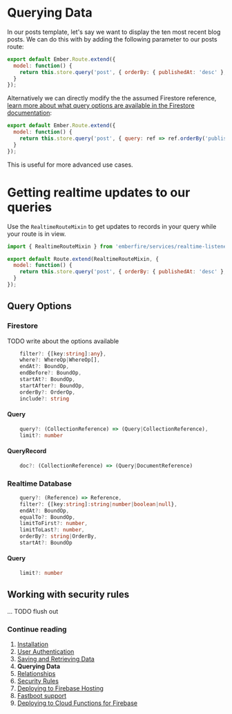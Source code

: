 # Querying Data

In our posts template, let's say we want to display the ten most recent blog posts. We can do this with by adding the following parameter to our posts route:

```js
export default Ember.Route.extend({
  model: function() {
    return this.store.query('post', { orderBy: { publishedAt: 'desc' }, limit: 10 });
  }
});
```

Alternatively we can directly modify the the assumed Firestore reference, [learn more about what query options are available in the Firestore documentation](https://firebase.google.com/docs/firestore/query-data/queries#simple_queries):

```js
export default Ember.Route.extend({
  model: function() {
    return this.store.query('post', { query: ref => ref.orderBy('publishedAt', 'desc').limit(10) });
  }
});
```

This is useful for more advanced use cases.

# Getting realtime updates to our queries

Use the `RealtimeRouteMixin` to get updates to records in your query while your route is in view.

```js
import { RealtimeRouteMixin } from 'emberfire/services/realtime-listener';

export default Route.extend(RealtimeRouteMixin, {
  model: function() {
    return this.store.query('post', { orderBy: { publishedAt: 'desc' }, limit: 10 });
  }
});
```

## Query Options

### Firestore

TODO write about the options available

```ts
    filter?: {[key:string]:any},
    where?: WhereOp|WhereOp[],
    endAt?: BoundOp,
    endBefore?: BoundOp,
    startAt?: BoundOp,
    startAfter?: BoundOp,
    orderBy?: OrderOp,
    include?: string
```

#### Query

```ts
    query?: (CollectionReference) => (Query|CollectionReference), 
    limit?: number
```

#### QueryRecord

```ts
    doc?: (CollectionReference) => (Query|DocumentReference)
```

### Realtime Database

```ts
    query?: (Reference) => Reference,
    filter?: {[key:string]:string|number|boolean|null},
    endAt?: BoundOp,
    equalTo?: BoundOp,
    limitToFirst?: number,
    limitToLast?: number,
    orderBy?: string|OrderBy,
    startAt?: BoundOp
```

#### Query

```ts
    limit?: number
```

## Working with security rules

... TODO flush out


### Continue reading

1. [Installation](installation.md)
1. [User Authentication](authentication.md)
1. [Saving and Retrieving Data](saving-and-retrieving-data.md)
1. **Querying Data**
1. [Relationships](relationships.md)
1. [Security Rules](security-rules.md)
1. [Deploying to Firebase Hosting](deploying-to-firebase-hosting.md)
1. [Fastboot support](fastboot-support.md)
1. [Deploying to Cloud Functions for Firebase](deploying-fastboot-to-cloud-functions.md)